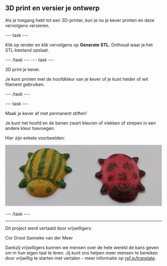 ## 3D print en versier je ontwerp

Als je toegang hebt tot een 3D-printer, kun je nu je kever printen en deze vervolgens versieren.

--- task ---

Klik op render en klik vervolgens op **Generate STL**. Onthoud waar je het STL-bestand opslaat.

--- /task --- --- task ---

3D print je kever.

Je kunt printen met de hoofdkleur van je kever of je kunt helder of wit filament gebruiken.

--- /task ---

--- task ---

Maak je kever af met permanent stiften!

Je kunt het hoofd en de benen zwart kleuren of vlekken of strepen in een andere kleur toevoegen.

Hier zijn enkele voorbeelden:

![schermafbeelding](images/bug-decorated.png)

--- /task ---

***

Dit project werd vertaald door vrijwilligers:

Cor Groot
Sanneke van der Meer

Dankzij vrijwilligers kunnen we mensen over de hele wereld de kans geven om in hun eigen taal te leren. Jij kunt ons helpen meer mensen te bereiken door vrijwillig te starten met vertalen - meer informatie op [rpf.io/translate](https://rpf.io/translate).
 




  
